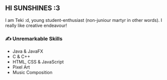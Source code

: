 ## HI SUNSHINES :3
I am Teki :d, young student-enthusiast (non-juniour martyr in other words). I really like creative endeavour!

### ✍️ Unremarkable Skills
* Java & JavaFX
* C & C++
* HTML, CSS & JavaScript
* Pixel Art
* Music Composition


<!--
**Tekisho/Tekisho** is a ✨ _special_ ✨ repository because its `README.md` (this file) appears on your GitHub profile.

Here are some ideas to get you started:

- 🔭 I’m currently working on ...
- 🌱 I’m currently learning ...
- 👯 I’m looking to collaborate on ...
- 🤔 I’m looking for help with ...
- 💬 Ask me about ...
- 📫 How to reach me: ...
- 😄 Pronouns: ...
- ⚡ Fun fact: ...
-->

